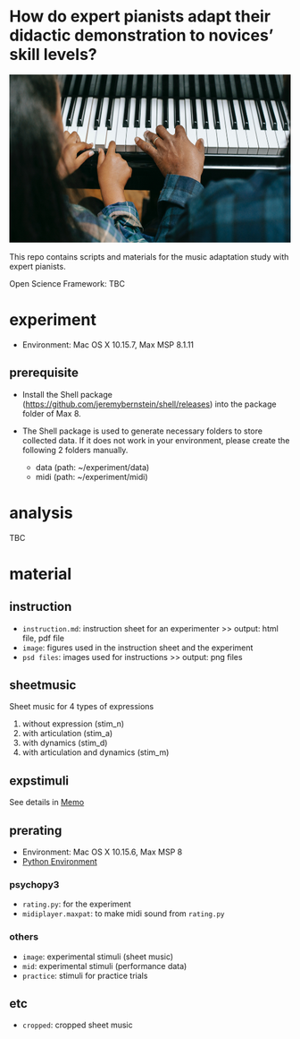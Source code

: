 # How do expert pianists adapt their didactic demonstration to novices’ skill levels?
<p align="center">
  <img height="300" src="music_adaptation.jpg">
</p>

This repo contains scripts and materials for the music adaptation study with expert pianists.

Open Science Framework: TBC

# experiment
- Environment: Mac OS X 10.15.7, Max MSP 8.1.11

## prerequisite
- Install the Shell package (https://github.com/jeremybernstein/shell/releases) into the package folder of Max 8.

- The Shell package is used to generate necessary folders to store collected data. If it does not work in your environment, please create the following 2 folders manually.
    + data (path: ~/experiment/data)
    + midi (path: ~/experiment/midi)

# analysis
TBC

# material
## instruction
- `instruction.md`: instruction sheet for an experimenter >> output: html file, pdf file
- `image`: figures used in the instruction sheet and the experiment
- `psd files`: images used for instructions >> output: png files

## sheetmusic
Sheet music for 4 types of expressions
1. without expression (stim_n)
2. with articulation (stim_a)
3. with dynamics (stim_d)
4. with articulation and dynamics (stim_m)

## expstimuli
See details in [Memo](https://github.com/atsukotominaga/adaptation-v1.0/tree/master/material/expstimuli)

## prerating
- Environment: Mac OS X 10.15.6, Max MSP 8
- [Python Environment](https://gist.github.com/atsukotominaga/3414c38eb5add5110d39c4f74723743c)

### psychopy3
- `rating.py`: for the experiment
- `midiplayer.maxpat`: to make midi sound from `rating.py`

### others
- `image`: experimental stimuli (sheet music)
- `mid`: experimental stimuli (performance data)
- `practice`: stimuli for practice trials

## etc
- `cropped`: cropped sheet music